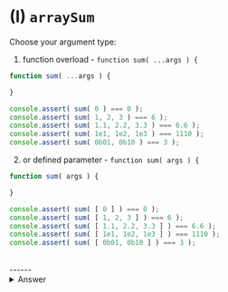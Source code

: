 # (I) `arraySum`

Choose your argument type:

1. function overload - `function sum( ...args ) {`

```javascript
function sum( ...args ) {

}

console.assert( sum( 0 ) === 0 );
console.assert( sum( 1, 2, 3 ) === 6 );
console.assert( sum( 1.1, 2.2, 3.3 ) === 6.6 );
console.assert( sum( 1e1, 1e2, 1e3 ) === 1110 );
console.assert( sum( 0b01, 0b10 ) === 3 );
```

2. or defined parameter - `function sum( args ) {`

```javascript
function sum( args ) {

}

console.assert( sum( [ 0 ] ) === 0 );
console.assert( sum( [ 1, 2, 3 ] ) === 6 );
console.assert( sum( [ 1.1, 2.2, 3.3 ] ) === 6.6 );
console.assert( sum( [ 1e1, 1e2, 1e3 ] ) === 1110 );
console.assert( sum( [ 0b01, 0b10 ] ) === 3 );
```

<br/>
------
<br/>

<details>
<summary>Answer</summary>
<div>

Only explanation I'll give for this one is the [spread operator](https://developer.mozilla.org/en-US/docs/Web/JavaScript/Reference/Operators/Spread_syntax)

Using the spread operator (the `...args` part) is a [Function Overload](https://en.wikipedia.org/wiki/Function_overloading) method in JavaScript.

It allows us to pass in 0, 1, or `n` amount of arguments.

Within the function, `args` is an array that can be iterated on.

In this scenario, the function doesn't change if we use the spread operator or not

```javascript
/**
 * sum
 * @description
 * returns the sum of a list of parameters or array of numbers
 * @param {number[]} args - arguments to operate on
 * @returns {number} - result of cumulative additions
 * @example
 * sum( 1, 2, 3 ); // -> 6
 */
function sum( ...args ) {
    let n = 0;

    for ( let i = 0; i < args.length; i++ ) {
        n += args[ i ];
    }

    return n;
}

console.assert( sum( 0 ) === 0 );
console.assert( sum( 1, 2, 3 ) === 6 );
console.assert( sum( 1.1, 2.2, 3.3 ) === 6.6 );
console.assert( sum( 1e1, 1e2, 1e3 ) === 1110 );
console.assert( sum( 0b01, 0b10 ) === 3 );
```

</div>
</details>
